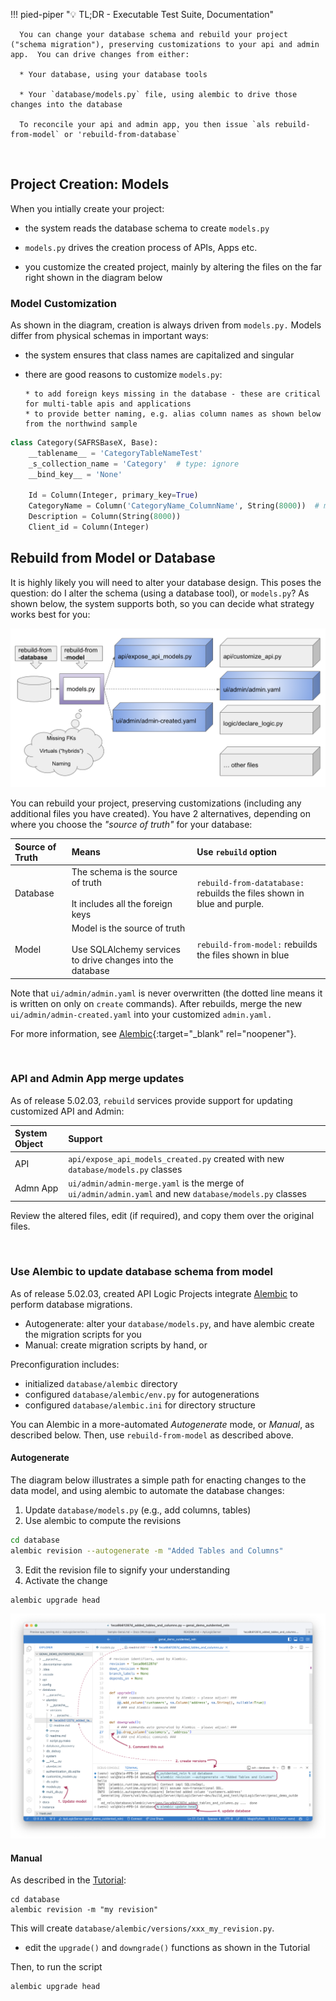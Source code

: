 !!! pied-piper ":bulb: TL;DR - Executable Test Suite, Documentation"

      You can change your database schema and rebuild your project ("schema migration"), preserving customizations to your api and admin app.  You can drive changes from either:

      * Your database, using your database tools

      * Your `database/models.py` file, using alembic to drive those changes into the database

      To reconcile your api and admin app, you then issue `als rebuild-from-model` or 'rebuild-from-database`


&nbsp;

## Project Creation: Models

When you intially create your project:

* the system reads the database schema to create `models.py`

* `models.py` drives the creation process of APIs, Apps etc.

* you customize the created project, mainly by altering the files on the far right shown in the diagram below

### Model Customization

As shown in the diagram, creation is always driven from `models.py.`  Models differ from physical schemas in important ways:

* the system ensures that class names are capitalized and singular

* there are good reasons to customize `models.py`:

      * to add foreign keys missing in the database - these are critical for multi-table apis and applications
      * to provide better naming, e.g. alias column names as shown below from the northwind sample

```python title='alias column names'
class Category(SAFRSBaseX, Base):
    __tablename__ = 'CategoryTableNameTest'
    _s_collection_name = 'Category'  # type: ignore
    __bind_key__ = 'None'

    Id = Column(Integer, primary_key=True)
    CategoryName = Column('CategoryName_ColumnName', String(8000))  # manual fix - alias
    Description = Column(String(8000))
    Client_id = Column(Integer)
```


## Rebuild from Model or Database

It is highly likely you will need to alter your database design.  This poses the question: do I alter the schema (using a database tool), or `models.py`?  As shown below, the system supports both, so you can decide what strategy works best for you:

![rebuild-from](images/extended_builder/rebuild-from.png)

You can rebuild your project, preserving customizations (including any additional files you have created).  You have 2 alternatives, depending on where you choose the _"source of truth"_ for your database:

| Source of Truth | Means | Use `rebuild` option |
| :--- |:---|:---|
| Database | The schema is the source of truth<br><br>It includes all the foreign keys | `rebuild-from-datatabase:` rebuilds the files shown in blue and purple. |
| Model | Model is the source of truth<br><br>Use SQLAlchemy services to drive changes into the database |`rebuild-from-model:` rebuilds the files shown in blue |

Note that `ui/admin/admin.yaml` is never overwritten (the dotted line 
means it is written on only on `create` commands).  After rebuilds, merge the new `ui/admin/admin-created.yaml` into your customized `admin.yaml.`

For more information, see [Alembic](Data-Model-Customization.md){:target="_blank" rel="noopener"}.

&nbsp;

### API and Admin App merge updates

As of release 5.02.03, ```rebuild``` services provide support for updating customized API and Admin:

| System Object | Support |
| :---  | :--- |
| API | `api/expose_api_models_created.py` created with new `database/models.py` classes |
| Admn App | `ui/admin/admin-merge.yaml` is the merge of `ui/admin/admin.yaml` and new `database/models.py` classes |

Review the altered files, edit (if required), and copy them over the original files.

&nbsp;

### Use Alembic to update database schema from model

As of release 5.02.03, created API Logic Projects integrate [Alembic](https://alembic.sqlalchemy.org/en/latest/index.html) to perform database migrations.

* Autogenerate: alter your `database/models.py`, and have alembic create the migration scripts for you
* Manual: create migration scripts by hand, or

Preconfiguration includes:

* initialized `database/alembic` directory
* configured `database/alembic/env.py` for autogenerations
* configured `database/alembic.ini` for directory structure

You can Alembic in a more-automated *Autogenerate* mode, or *Manual*, as described below.  Then, use `rebuild-from-model` as described above.

#### Autogenerate

The diagram below illustrates a simple path for enacting changes to the data model, and using alembic to automate the database changes:

1. Update `database/models.py` (e.g., add columns, tables)
2. Use alembic to compute the revisions
```bash
cd database
alembic revision --autogenerate -m "Added Tables and Columns"
```
3. Edit the revision file to signify your understanding
4. Activate the change
```bash
alembic upgrade head 
```

![alembic example](images/database/alembic/alembic-overview.png)


#### Manual
As described in the [Tutorial](https://alembic.sqlalchemy.org/en/latest/tutorial.html):
```
cd database
alembic revision -m "my revision"
```
This will create `database/alembic/versions/xxx_my_revision.py`.
* edit the `upgrade()` and `downgrade()` functions as shown in the Tutorial

Then, to run the script
```
alembic upgrade head
```